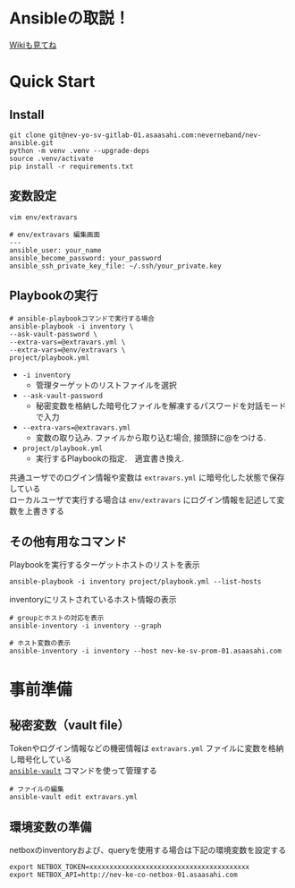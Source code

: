 # Ansibleの取説！

[Wikiも見てね](https://www.notion.so/Ansible-ea90229069fc470e90e4958492cb90dd?pvs=4)

# Quick Start

## Install

``` shell
git clone git@nev-yo-sv-gitlab-01.asaasahi.com:neverneband/nev-ansible.git
python -m venv .venv --upgrade-deps
source .venv/activate
pip install -r requirements.txt
```

## 変数設定

``` shell
vim env/extravars

# env/extravars 編集画面
---
ansible_user: your_name
ansible_become_password: your_password
ansible_ssh_private_key_file: ~/.ssh/your_private.key
```

## Playbookの実行

``` shell
# ansible-playbookコマンドで実行する場合
ansible-playbook -i inventory \
--ask-vault-password \
--extra-vars=@extravars.yml \
--extra-vars=@env/extravars \
project/playbook.yml
```

- `-i inventory`  
    - 管理ターゲットのリストファイルを選択  
- `--ask-vault-password`  
    - 秘密変数を格納した暗号化ファイルを解凍するパスワードを対話モードで入力  
- `--extra-vars=@extravars.yml`  
    - 変数の取り込み. ファイルから取り込む場合, 接頭辞に@をつける.  
- `project/playbook.yml`  
    - 実行するPlaybookの指定.　適宜書き換え.

共通ユーザでのログイン情報や変数は `extravars.yml` に暗号化した状態で保存している  
ローカルユーザで実行する場合は `env/extravars` にログイン情報を記述して変数を上書きする  

## その他有用なコマンド

Playbookを実行するターゲットホストのリストを表示  

``` shell
ansible-playbook -i inventory project/playbook.yml --list-hosts
```

inventoryにリストされているホスト情報の表示  

``` shell
# groupとホストの対応を表示
ansible-inventory -i inventory --graph

# ホスト変数の表示
ansible-inventory -i inventory --host nev-ke-sv-prom-01.asaasahi.com
```

# 事前準備

## 秘密変数（vault file）

Tokenやログイン情報などの機密情報は `extravars.yml` ファイルに変数を格納し暗号化している  
[`ansible-vault`](https://docs.ansible.com/ansible/latest/cli/ansible-vault.html) コマンドを使って管理する  

```
# ファイルの編集
ansible-vault edit extravars.yml
```

## 環境変数の準備

netboxのinventoryおよび、queryを使用する場合は下記の環境変数を設定する  

```
export NETBOX_TOKEN=xxxxxxxxxxxxxxxxxxxxxxxxxxxxxxxxxxxxxxxx
export NETBOX_API=http://nev-ke-co-netbox-01.asaasahi.com
```

